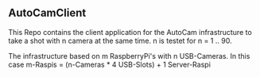 ## AutoCamClient

This Repo contains the client application for the AutoCam infrastructure to take a shot with n camera at the same time. n is testet for n = 1 .. 90.

The infrastructure based on m RaspberryPi's with n USB-Cameras. In this case m-Raspis = (n-Cameras * 4 USB-Slots) + 1 Server-Raspi
